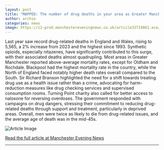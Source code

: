 ```yaml
---
layout: post
title: "MAPPED: The number of drug deaths in your area as Greater Manchester boroughs remain above average"
author: archie
categories: news
image: https://i2-prod.manchestereveningnews.co.uk/article32719861.ece/ALTERNATES/s1200/0_JMP_WOL_tdy0tmn0try2_Swansea_Drugs_0035JPG.jpg
---
```

Last year saw record drug-related deaths in England and Wales, rising to 5,565, a 2% increase from 2023 and the highest since 1993. Synthetic opioids, especially nitazenes, have significantly contributed to this surge, with their associated deaths almost quadrupling. Most areas in Greater Manchester reported above-average mortality rates, except for Oldham and Rochdale. Blackpool had the highest mortality rate in the country, while the North of England faced notably higher death rates overall compared to the South. Sir Richard Branson highlighted the need for a shift towards treating drug use as a health issue rather than a crime, advocating for harm-reduction measures like drug checking services and supervised consumption rooms. Turning Point charity also called for better access to naloxone for reversing overdoses. The government responded with campaigns on drug dangers, stressing their commitment to reducing drug-related deaths through support and treatment, particularly in deprived areas. Overall, men were twice as likely to die from drug-related issues, and the average age of death was in the mid-45s.

![Article Image](https://i2-prod.manchestereveningnews.co.uk/article32719861.ece/ALTERNATES/s1200/0_JMP_WOL_tdy0tmn0try2_Swansea_Drugs_0035JPG.jpg)

[Read the full article at Manchester Evening News](https://www.manchestereveningnews.co.uk/news/greater-manchester-news/mapped-number-drug-deaths-your-32719239)

---
